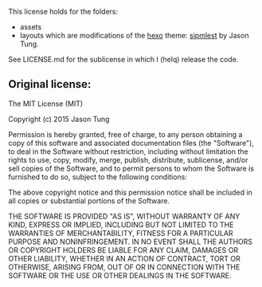 This license holds for the folders:
- assets
- layouts
which are modifications of the [hexo](https://hexo.io/) theme:
[sipmlest](https://github.com/dnxbf321/hexo-theme-simplest) by Jason Tung.

See LICENSE.md for the sublicense in which I (helq) release the code.

Original license:
-----------------

The MIT License (MIT)

Copyright (c) 2015 Jason Tung

Permission is hereby granted, free of charge, to any person obtaining a copy
of this software and associated documentation files (the "Software"), to deal
in the Software without restriction, including without limitation the rights
to use, copy, modify, merge, publish, distribute, sublicense, and/or sell
copies of the Software, and to permit persons to whom the Software is
furnished to do so, subject to the following conditions:

The above copyright notice and this permission notice shall be included in all
copies or substantial portions of the Software.

THE SOFTWARE IS PROVIDED "AS IS", WITHOUT WARRANTY OF ANY KIND, EXPRESS OR
IMPLIED, INCLUDING BUT NOT LIMITED TO THE WARRANTIES OF MERCHANTABILITY,
FITNESS FOR A PARTICULAR PURPOSE AND NONINFRINGEMENT. IN NO EVENT SHALL THE
AUTHORS OR COPYRIGHT HOLDERS BE LIABLE FOR ANY CLAIM, DAMAGES OR OTHER
LIABILITY, WHETHER IN AN ACTION OF CONTRACT, TORT OR OTHERWISE, ARISING FROM,
OUT OF OR IN CONNECTION WITH THE SOFTWARE OR THE USE OR OTHER DEALINGS IN THE
SOFTWARE.
